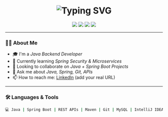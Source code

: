 <h1 align="center">
  <img src="https://readme-typing-svg.demolab.com?font=Fira+Code&size=30&pause=1000&color=F70000&center=true&vCenter=true&width=600&lines=Hi+%F0%9F%91%8B+I'm+Suresh+Sahani;The+Java+Developer;Spring+Boot+Enthusiast;Backend+Engineer" alt="Typing SVG" />
</h1>

<p align="center">
  <img src="https://img.shields.io/badge/Java-ED8B00?style=for-the-badge&logo=java&logoColor=white"/>
  <img src="https://img.shields.io/badge/SpringBoot-6DB33F?style=for-the-badge&logo=springboot&logoColor=white"/>
  <img src="https://img.shields.io/badge/MySQL-4479A1?style=for-the-badge&logo=mysql&logoColor=white"/>
  <img src="https://img.shields.io/badge/GitHub-181717?style=for-the-badge&logo=github&logoColor=white"/>
</p>

---

### 🙋‍♂ About Me

- 🎓 I'm a *Java Backend Developer*
- 🌱 Currently learning *Spring Security & Microservices*
- 👯 Looking to collaborate on *Java + Spring Boot Projects*
- 💬 Ask me about *Java, Spring, Git, APIs*
- 📫 How to reach me: [LinkedIn](https://www.linkedin.com/) (add your real URL)

---

### 🛠 Languages & Tools

```bash
💻 Java | Spring Boot | REST APIs | Maven | Git | MySQL | IntelliJ IDEA
